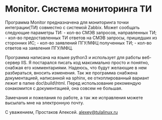 ﻿Monitor. Система мониторинга ТИ 
===============================
Программа Monitor предназначена для мониторинга точки интеграции(ТИ) совместно с системой Zabbix. Может сообщать следующие параметры ТИ:
    - кол-во СМЭВ запросов, направленных ТИ;
    - кол-во предоставленных ТИ ответов на СМЭВ запросы, пришедших из сторонних ИС;
    - кол-во заявлений ПГУ/МФЦ полученных ТИ;
    - кол-во ответов на заявления ПГУ/МФЦ.

Программа написана на языке python3 и использует для работы веб-сервер IIS. Я постарался писать код максимально просто и понятно, снабжая его комментариями. 
Надеюсь, что будут желающие в нем разбираться, вносить изменения. Так же программа снабжена документацией, написанной на sphinx, ее откоплированный вариант лежит в папке doc\build\html\.
Перед использование рекомендую ознакомится с документацией, она совсем не большая.

Замечания и пожелания по работе, а так же исправления можете высылать мне на электронную почту.

С уважением, Простаков Алексей.
alexey@tulalinux.ru

 

